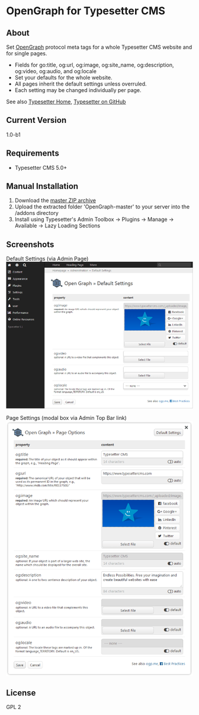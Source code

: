 # OpenGraph for Typesetter CMS #

## About
Set [OpenGraph](http://ogp.me) protocol meta tags for a whole Typesetter CMS website and for single pages.

* Fields for go:title, og:url, og:image, og:site_name, og:description, og:video, og:audio, and og:locale
* Set your defaults for the whole website.
* All pages inherit the default settings unless overruled.
* Each setting may be changed individually per page.

See also [Typesetter Home](http://www.typesettercms.com), [Typesetter on GitHub](https://github.com/Typesetter/Typesetter)

## Current Version 
1.0-b1

## Requirements ##
* Typesetter CMS 5.0+

## Manual Installation ##
1. Download the [master ZIP archive](https://github.com/juek/OpenGraph/archive/master.zip)
2. Upload the extracted folder 'OpenGraph-master' to your server into the /addons directory
3. Install using Typesetter's Admin Toolbox &rarr; Plugins &rarr; Manage &rarr; Available &rarr; Lazy Loading Sections

## Screenshots

Default Settings (via Admin Page)
![Screenshot](/docs/screenshot-default-settings.png?raw=true)

Page Settings (modal box via Admin Top Bar link)
![Screenshot](/docs/screenshot-page-settings.png?raw=true)

## License
GPL 2
